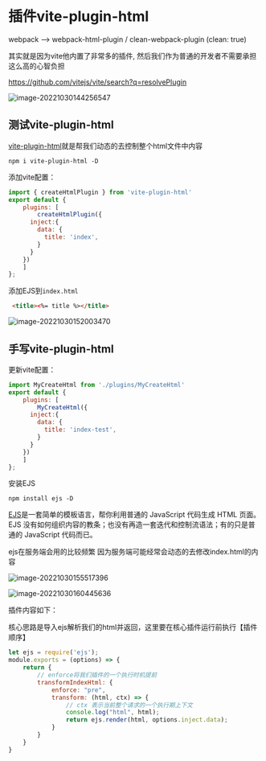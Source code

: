 # 插件vite-plugin-html

webpack --> webpack-html-plugin / clean-webpack-plugin (clean: true)


其实就是因为vite他内置了非常多的插件, 然后我们作为普通的开发者不需要承担这么高的心智负担

https://github.com/vitejs/vite/search?q=resolvePlugin

![image-20221030144256547](https://blog-guiyexing.oss-cn-qingdao.aliyuncs.com/blogImg/202210301442585.png!blog.guiyexing)

## 测试vite-plugin-html

[vite-plugin-html](https://github.com/vbenjs/vite-plugin-html)就是帮我们动态的去控制整个html文件中内容

```
npm i vite-plugin-html -D
```

添加vite配置：

```js
import { createHtmlPlugin } from 'vite-plugin-html'
export default {
	plugins: [
		createHtmlPlugin({
      inject:{
        data: {
          title: 'index',
        }
      }
    })
	]
};
```

添加EJS到`index.html`

```html
 <title><%= title %></title>
```

![image-20221030152003470](https://blog-guiyexing.oss-cn-qingdao.aliyuncs.com/blogImg/202210301520506.png!blog.guiyexing)

## 手写vite-plugin-html

更新vite配置：

```js
import MyCreateHtml from './plugins/MyCreateHtml'
export default {
	plugins: [
		MyCreateHtml({
      inject:{
        data: {
          title: 'index-test',
        }
      }
    })
	]
};
```

安装EJS

``` 
npm install ejs -D
```

[EJS](https://ejs.bootcss.com/)是一套简单的模板语言，帮你利用普通的 JavaScript 代码生成 HTML 页面。EJS 没有如何组织内容的教条；也没有再造一套迭代和控制流语法；有的只是普通的 JavaScript 代码而已。

ejs在服务端会用的比较频繁 因为服务端可能经常会动态的去修改index.html的内容

![image-20221030155517396](https://blog-guiyexing.oss-cn-qingdao.aliyuncs.com/blogImg/202210301555422.png!blog.guiyexing)

![image-20221030160445636](https://blog-guiyexing.oss-cn-qingdao.aliyuncs.com/blogImg/202210301604666.png!blog.guiyexing)

插件内容如下：

核心思路是导入ejs解析我们的html并返回，这里要在核心插件运行前执行【插件顺序】

```js title="plugins/MyCreateHtml.js"
let ejs = require('ejs');
module.exports = (options) => {
    return {
        // enforce将我们插件的一个执行时机提前
        transformIndexHtml: {
            enforce: "pre",
            transform: (html, ctx) => {
                // ctx 表示当前整个请求的一个执行期上下文
                console.log("html", html);
                return ejs.render(html, options.inject.data);
            }
        }
    }
}
```

